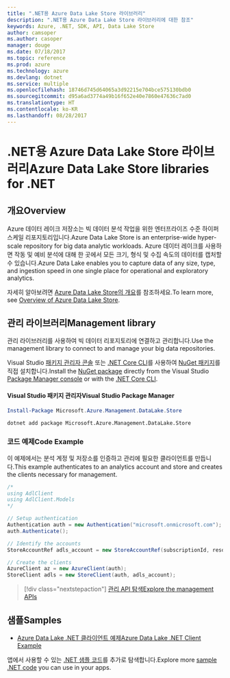 ```yaml
---
title: ".NET용 Azure Data Lake Store 라이브러리"
description: ".NET용 Azure Data Lake Store 라이브러리에 대한 참조"
keywords: Azure, .NET, SDK, API, Data Lake Store
author: camsoper
ms.author: casoper
manager: douge
ms.date: 07/18/2017
ms.topic: reference
ms.prod: azure
ms.technology: azure
ms.devlang: dotnet
ms.service: multiple
ms.openlocfilehash: 18746d745d64065a3d92215e704bce575130bdb0
ms.sourcegitcommit: d95a6ad3774a49b16f652e40e7860e47636c7ad0
ms.translationtype: HT
ms.contentlocale: ko-KR
ms.lasthandoff: 08/28/2017
---
```

# <a name="azure-data-lake-store-libraries-for-net"></a><span data-ttu-id="cd370-104">.NET용 Azure Data Lake Store 라이브러리</span><span class="sxs-lookup"><span data-stu-id="cd370-104">Azure Data Lake Store libraries for .NET</span></span>

## <a name="overview"></a><span data-ttu-id="cd370-105">개요</span><span class="sxs-lookup"><span data-stu-id="cd370-105">Overview</span></span>

<span data-ttu-id="cd370-106">Azure 데이터 레이크 저장소는 빅 데이터 분석 작업을 위한 엔터프라이즈 수준 하이퍼 스케일 리포지토리입니다.</span><span class="sxs-lookup"><span data-stu-id="cd370-106">Azure Data Lake Store is an enterprise-wide hyper-scale repository for big data analytic workloads.</span></span> <span data-ttu-id="cd370-107">Azure 데이터 레이크를 사용하면 작동 및 예비 분석에 대해 한 곳에서 모든 크기, 형식 및 수집 속도의 데이터를 캡처할 수 있습니다.</span><span class="sxs-lookup"><span data-stu-id="cd370-107">Azure Data Lake enables you to capture data of any size, type, and ingestion speed in one single place for operational and exploratory analytics.</span></span>

<span data-ttu-id="cd370-108">자세히 알아보려면 [Azure Data Lake Store의 개요](/azure/data-lake-store/data-lake-store-overview)를 참조하세요.</span><span class="sxs-lookup"><span data-stu-id="cd370-108">To learn more, see [Overview of Azure Data Lake Store](/azure/data-lake-store/data-lake-store-overview).</span></span>

## <a name="management-library"></a><span data-ttu-id="cd370-109">관리 라이브러리</span><span class="sxs-lookup"><span data-stu-id="cd370-109">Management library</span></span>

<span data-ttu-id="cd370-110">관리 라이브러리를 사용하여 빅 데이터 리포지토리에 연결하고 관리합니다.</span><span class="sxs-lookup"><span data-stu-id="cd370-110">Use the management library to connect to and manage your big data repositories.</span></span>

<span data-ttu-id="cd370-111">Visual Studio [패키지 관리자 콘솔][PackageManager] 또는 [.NET Core CLI][DotNetCLI]를 사용하여 [NuGet 패키지](https://www.nuget.org/packages/Microsoft.Azure.Management.DataLake.Store)를 직접 설치합니다.</span><span class="sxs-lookup"><span data-stu-id="cd370-111">Install the [NuGet package](https://www.nuget.org/packages/Microsoft.Azure.Management.DataLake.Store) directly from the Visual Studio [Package Manager console][PackageManager] or with the [.NET Core CLI][DotNetCLI].</span></span>

#### <a name="visual-studio-package-manager"></a><span data-ttu-id="cd370-112">Visual Studio 패키지 관리자</span><span class="sxs-lookup"><span data-stu-id="cd370-112">Visual Studio Package Manager</span></span>

```powershell
Install-Package Microsoft.Azure.Management.DataLake.Store
```

```bash
dotnet add package Microsoft.Azure.Management.DataLake.Store
```

### <a name="code-example"></a><span data-ttu-id="cd370-113">코드 예제</span><span class="sxs-lookup"><span data-stu-id="cd370-113">Code Example</span></span>

<span data-ttu-id="cd370-114">이 예제에서는 분석 계정 및 저장소를 인증하고 관리에 필요한 클라이언트를 만듭니다.</span><span class="sxs-lookup"><span data-stu-id="cd370-114">This example authenticates to an analytics account and store and creates the clients necessary for management.</span></span>

```csharp
/*
using AdlClient
using AdlClient.Models 
*/

// Setup authentication 
Authentication auth = new Authentication("microsoft.onmicrosoft.com"); // change this to YOUR tenant
auth.Authenticate();

// Identify the accounts
StoreAccountRef adls_account = new StoreAccountRef(subscriptionId, resourceGroup, userName);

// Create the clients
AzureClient az = new AzureClient(auth);
StoreClient adls = new StoreClient(auth, adls_account);
```

> [!div class="nextstepaction"]
> [<span data-ttu-id="cd370-115">관리 API 탐색</span><span class="sxs-lookup"><span data-stu-id="cd370-115">Explore the management APIs</span></span>](/dotnet/api/overview/azure/datalakestore/management)

## <a name="samples"></a><span data-ttu-id="cd370-116">샘플</span><span class="sxs-lookup"><span data-stu-id="cd370-116">Samples</span></span>

* [<span data-ttu-id="cd370-117">Azure Data Lake .NET 클라이언트 예제</span><span class="sxs-lookup"><span data-stu-id="cd370-117">Azure Data Lake .NET Client Example</span></span>](https://azure.microsoft.com/en-us/resources/samples/data-lake-dotnet-client/)

<span data-ttu-id="cd370-118">앱에서 사용할 수 있는 [.NET 샘플 코드](https://azure.microsoft.com/resources/samples/?platform=dotnet)를 추가로 탐색합니다.</span><span class="sxs-lookup"><span data-stu-id="cd370-118">Explore more [sample .NET code](https://azure.microsoft.com/resources/samples/?platform=dotnet) you can use in your apps.</span></span>

[PackageManager]: https://docs.microsoft.com/nuget/tools/package-manager-console
[DotNetCLI]: https://docs.microsoft.com/en-us/dotnet/core/tools/dotnet-add-package
